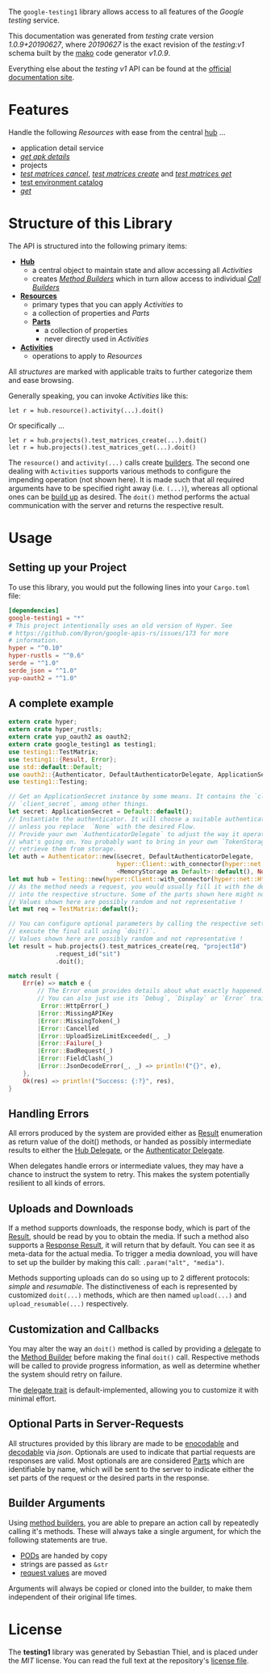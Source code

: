 <!---
DO NOT EDIT !
This file was generated automatically from 'src/mako/api/README.md.mako'
DO NOT EDIT !
-->
The `google-testing1` library allows access to all features of the *Google testing* service.

This documentation was generated from *testing* crate version *1.0.9+20190627*, where *20190627* is the exact revision of the *testing:v1* schema built by the [mako](http://www.makotemplates.org/) code generator *v1.0.9*.

Everything else about the *testing* *v1* API can be found at the
[official documentation site](https://developers.google.com/cloud-test-lab/).
# Features

Handle the following *Resources* with ease from the central [hub](https://docs.rs/google-testing1/1.0.9+20190627/google_testing1/struct.Testing.html) ... 

* application detail service
 * [*get apk details*](https://docs.rs/google-testing1/1.0.9+20190627/google_testing1/struct.ApplicationDetailServiceGetApkDetailCall.html)
* projects
 * [*test matrices cancel*](https://docs.rs/google-testing1/1.0.9+20190627/google_testing1/struct.ProjectTestMatriceCancelCall.html), [*test matrices create*](https://docs.rs/google-testing1/1.0.9+20190627/google_testing1/struct.ProjectTestMatriceCreateCall.html) and [*test matrices get*](https://docs.rs/google-testing1/1.0.9+20190627/google_testing1/struct.ProjectTestMatriceGetCall.html)
* [test environment catalog](https://docs.rs/google-testing1/1.0.9+20190627/google_testing1/struct.TestEnvironmentCatalog.html)
 * [*get*](https://docs.rs/google-testing1/1.0.9+20190627/google_testing1/struct.TestEnvironmentCatalogGetCall.html)




# Structure of this Library

The API is structured into the following primary items:

* **[Hub](https://docs.rs/google-testing1/1.0.9+20190627/google_testing1/struct.Testing.html)**
    * a central object to maintain state and allow accessing all *Activities*
    * creates [*Method Builders*](https://docs.rs/google-testing1/1.0.9+20190627/google_testing1/trait.MethodsBuilder.html) which in turn
      allow access to individual [*Call Builders*](https://docs.rs/google-testing1/1.0.9+20190627/google_testing1/trait.CallBuilder.html)
* **[Resources](https://docs.rs/google-testing1/1.0.9+20190627/google_testing1/trait.Resource.html)**
    * primary types that you can apply *Activities* to
    * a collection of properties and *Parts*
    * **[Parts](https://docs.rs/google-testing1/1.0.9+20190627/google_testing1/trait.Part.html)**
        * a collection of properties
        * never directly used in *Activities*
* **[Activities](https://docs.rs/google-testing1/1.0.9+20190627/google_testing1/trait.CallBuilder.html)**
    * operations to apply to *Resources*

All *structures* are marked with applicable traits to further categorize them and ease browsing.

Generally speaking, you can invoke *Activities* like this:

```Rust,ignore
let r = hub.resource().activity(...).doit()
```

Or specifically ...

```ignore
let r = hub.projects().test_matrices_create(...).doit()
let r = hub.projects().test_matrices_get(...).doit()
```

The `resource()` and `activity(...)` calls create [builders][builder-pattern]. The second one dealing with `Activities` 
supports various methods to configure the impending operation (not shown here). It is made such that all required arguments have to be 
specified right away (i.e. `(...)`), whereas all optional ones can be [build up][builder-pattern] as desired.
The `doit()` method performs the actual communication with the server and returns the respective result.

# Usage

## Setting up your Project

To use this library, you would put the following lines into your `Cargo.toml` file:

```toml
[dependencies]
google-testing1 = "*"
# This project intentionally uses an old version of Hyper. See
# https://github.com/Byron/google-apis-rs/issues/173 for more
# information.
hyper = "^0.10"
hyper-rustls = "^0.6"
serde = "^1.0"
serde_json = "^1.0"
yup-oauth2 = "^1.0"
```

## A complete example

```Rust
extern crate hyper;
extern crate hyper_rustls;
extern crate yup_oauth2 as oauth2;
extern crate google_testing1 as testing1;
use testing1::TestMatrix;
use testing1::{Result, Error};
use std::default::Default;
use oauth2::{Authenticator, DefaultAuthenticatorDelegate, ApplicationSecret, MemoryStorage};
use testing1::Testing;

// Get an ApplicationSecret instance by some means. It contains the `client_id` and 
// `client_secret`, among other things.
let secret: ApplicationSecret = Default::default();
// Instantiate the authenticator. It will choose a suitable authentication flow for you, 
// unless you replace  `None` with the desired Flow.
// Provide your own `AuthenticatorDelegate` to adjust the way it operates and get feedback about 
// what's going on. You probably want to bring in your own `TokenStorage` to persist tokens and
// retrieve them from storage.
let auth = Authenticator::new(&secret, DefaultAuthenticatorDelegate,
                              hyper::Client::with_connector(hyper::net::HttpsConnector::new(hyper_rustls::TlsClient::new())),
                              <MemoryStorage as Default>::default(), None);
let mut hub = Testing::new(hyper::Client::with_connector(hyper::net::HttpsConnector::new(hyper_rustls::TlsClient::new())), auth);
// As the method needs a request, you would usually fill it with the desired information
// into the respective structure. Some of the parts shown here might not be applicable !
// Values shown here are possibly random and not representative !
let mut req = TestMatrix::default();

// You can configure optional parameters by calling the respective setters at will, and
// execute the final call using `doit()`.
// Values shown here are possibly random and not representative !
let result = hub.projects().test_matrices_create(req, "projectId")
             .request_id("sit")
             .doit();

match result {
    Err(e) => match e {
        // The Error enum provides details about what exactly happened.
        // You can also just use its `Debug`, `Display` or `Error` traits
         Error::HttpError(_)
        |Error::MissingAPIKey
        |Error::MissingToken(_)
        |Error::Cancelled
        |Error::UploadSizeLimitExceeded(_, _)
        |Error::Failure(_)
        |Error::BadRequest(_)
        |Error::FieldClash(_)
        |Error::JsonDecodeError(_, _) => println!("{}", e),
    },
    Ok(res) => println!("Success: {:?}", res),
}

```
## Handling Errors

All errors produced by the system are provided either as [Result](https://docs.rs/google-testing1/1.0.9+20190627/google_testing1/enum.Result.html) enumeration as return value of 
the doit() methods, or handed as possibly intermediate results to either the 
[Hub Delegate](https://docs.rs/google-testing1/1.0.9+20190627/google_testing1/trait.Delegate.html), or the [Authenticator Delegate](https://docs.rs/yup-oauth2/*/yup_oauth2/trait.AuthenticatorDelegate.html).

When delegates handle errors or intermediate values, they may have a chance to instruct the system to retry. This 
makes the system potentially resilient to all kinds of errors.

## Uploads and Downloads
If a method supports downloads, the response body, which is part of the [Result](https://docs.rs/google-testing1/1.0.9+20190627/google_testing1/enum.Result.html), should be
read by you to obtain the media.
If such a method also supports a [Response Result](https://docs.rs/google-testing1/1.0.9+20190627/google_testing1/trait.ResponseResult.html), it will return that by default.
You can see it as meta-data for the actual media. To trigger a media download, you will have to set up the builder by making
this call: `.param("alt", "media")`.

Methods supporting uploads can do so using up to 2 different protocols: 
*simple* and *resumable*. The distinctiveness of each is represented by customized 
`doit(...)` methods, which are then named `upload(...)` and `upload_resumable(...)` respectively.

## Customization and Callbacks

You may alter the way an `doit()` method is called by providing a [delegate](https://docs.rs/google-testing1/1.0.9+20190627/google_testing1/trait.Delegate.html) to the 
[Method Builder](https://docs.rs/google-testing1/1.0.9+20190627/google_testing1/trait.CallBuilder.html) before making the final `doit()` call. 
Respective methods will be called to provide progress information, as well as determine whether the system should 
retry on failure.

The [delegate trait](https://docs.rs/google-testing1/1.0.9+20190627/google_testing1/trait.Delegate.html) is default-implemented, allowing you to customize it with minimal effort.

## Optional Parts in Server-Requests

All structures provided by this library are made to be [enocodable](https://docs.rs/google-testing1/1.0.9+20190627/google_testing1/trait.RequestValue.html) and 
[decodable](https://docs.rs/google-testing1/1.0.9+20190627/google_testing1/trait.ResponseResult.html) via *json*. Optionals are used to indicate that partial requests are responses 
are valid.
Most optionals are are considered [Parts](https://docs.rs/google-testing1/1.0.9+20190627/google_testing1/trait.Part.html) which are identifiable by name, which will be sent to 
the server to indicate either the set parts of the request or the desired parts in the response.

## Builder Arguments

Using [method builders](https://docs.rs/google-testing1/1.0.9+20190627/google_testing1/trait.CallBuilder.html), you are able to prepare an action call by repeatedly calling it's methods.
These will always take a single argument, for which the following statements are true.

* [PODs][wiki-pod] are handed by copy
* strings are passed as `&str`
* [request values](https://docs.rs/google-testing1/1.0.9+20190627/google_testing1/trait.RequestValue.html) are moved

Arguments will always be copied or cloned into the builder, to make them independent of their original life times.

[wiki-pod]: http://en.wikipedia.org/wiki/Plain_old_data_structure
[builder-pattern]: http://en.wikipedia.org/wiki/Builder_pattern
[google-go-api]: https://github.com/google/google-api-go-client

# License
The **testing1** library was generated by Sebastian Thiel, and is placed 
under the *MIT* license.
You can read the full text at the repository's [license file][repo-license].

[repo-license]: https://github.com/Byron/google-apis-rsblob/master/LICENSE.md
